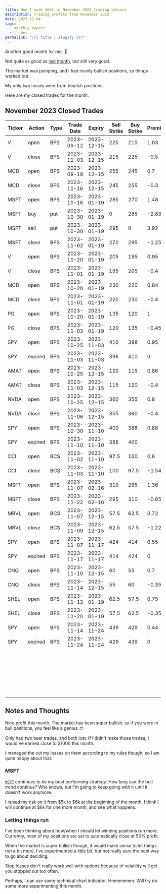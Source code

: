 ```yaml
---
title: How I made $635 in November 2023 trading options
description: Trading profits from November 2023
date: 2023-12-04
tags:
  - monthly report
  - trades
permalink: "/{{ title | slugify }}/"
---
```


Another good month for me. 🎉

Not quite as good as <a href="/how-i-made-755-in-october-2023-trading-options/">last month</a>, but still very good.

The market was pumping, and I had mainly bullish positions, so things worked out.

My only two losses were from bearish positions.

Here are my closed trades for the month:


## November 2023 Closed Trades

<div class="trade-table monthly full-width">

|**Ticker**|**Action**|**Type**|**Trade Date**|**Expiry**|**Sell Strike**|**Buy Strike**|**Premium**|**Qty**|**Fees**|**Total**|**Net Profit/Loss**|**Days**|**Annual Return**|
|---|---|---|---|---|---|---|---|---|---|---|---|---|---|
|V|open|BPS|2023-09-12|2023-12-15|225|215|1.03|1|1.4|101.6|$50.20|52|35.24%|
|V|close|BPS|2023-11-03|2023-12-15|215|225|-0.5|1|1.4|-51.4|
|MCD|open|BPS|2023-09-19|2023-12-15|255|245|0.7|1|1.4|68.6|$37.22|58|23.42%|
|MCD|close|BPS|2023-11-16|2023-12-15|245|255|-0.3|1|1.38|-31.38|
|MSFT|open|BPS|2023-10-16|2023-01-19|285|270|1.48|1|2.08|145.92|$126.46|14|219.80%|
|MSFT|buy|put|2023-10-30|2023-01-19|0|285|-2.83|1|1.04|-284.04|
|MSFT|sell|put|2023-10-30|2023-01-19|295|0|3.92|1|1.04|390.96|||
|MSFT|close|BPS|2023-11-02|2023-01-19|270|295|-1.25|1|1.38|-126.38|||
|V|open|BPS|2023-10-20|2023-01-19|205|195|0.95|1|1.38|93.62|$52.24|12|158.90%|
|V|close|BPS|2023-11-01|2023-01-19|195|205|-0.4|1|1.38|-41.38|
|MCD|open|BPS|2023-10-20|2023-01-19|230|220|0.84|1|1.38|82.62|$41.24|12|125.44%|
|MCD|close|BPS|2023-11-01|2023-01-19|220|230|-0.4|1|1.38|-41.38|
|PG|open|BPS|2023-10-20|2023-01-19|135|120|1|1|1.38|98.62|$52.24|14|90.80%|
|PG|close|BPS|2023-11-03|2023-01-19|120|135|-0.45|1|1.38|-46.38|
|SPY|open|BPS|2023-10-25|2023-11-03|410|398|0.95|1|1.38|93.62|$93.62|9|316.40%|
|SPY|expired|BPS|2023-11-03|2023-11-03|398|410|0|1|0|0|
|AMAT|open|BPS|2023-10-25|2023-12-15|120|115|0.86|1|1.38|84.62|$43.24|9|350.72%|
|AMAT|close|BPS|2023-11-03|2023-12-15|115|120|-0.4|1|1.38|-41.38|
|NVDA|open|BPS|2023-10-25|2023-12-15|360|355|0.8|2|1.38|158.62|$77.22|12|234.88%|
|NVDA|close|BPS|2023-11-06|2023-12-15|355|360|-0.4|2|1.4|-81.4|
|SPY|open|BPS|2023-10-30|2023-11-10|400|388|0.88|1|2.48|85.52|$85.52|11|236.48%|
|SPY|expired|BPS|2023-11-10|2023-11-10|388|400||1||0|
|CCI|open|BCS|2023-11-02|2023-11-10|97.5|100|0.6|2|0.4|119.6|-$190.48|1|-13905.04%|
|CCI|close|BCS|2023-11-03|2023-11-10|100|97.5|-1.54|2|2.08|-310.08|
|MSFT|open|BPS|2023-11-07|2023-02-16|310|295|1.36|1|1.24|134.76|$68.38|15|110.93%|
|MSFT|close|BPS|2023-11-22|2023-02-16|295|310|-0.65|1|1.38|-66.38|
|MRVL|open|BCS|2023-11-07|2023-12-15|57.5|62.5|0.72|2|2.73|141.27|-$104.80|2|-1912.60%|
|MRVL|close|BCS|2023-11-09|2023-12-15|62.5|57.5|-1.22|2|2.07|-246.07|
|SPY|open|BPS|2023-11-07|2023-11-17|424|414|0.55|1|2.08|52.92|$52.92|10|193.16%|
|SPY|expired|BPS|2023-11-17|2023-11-17|414|424|0|1|0|0|
|CNQ|open|BPS|2023-11-10|2023-12-15|60|55|0.7|2|0.24|139.76|$69.52|4|634.37%|
|CNQ|close|BPS|2023-11-14|2023-12-15|55|60|-0.35|2|0.24|-70.24|
|SHEL|open|BPS|2023-11-13|2023-01-19|62.5|57.5|0.75|1|0.58|74.42|$38.84|7|405.05%|
|SHEL|close|BPS|2023-11-20|2023-01-19|57.5|62.5|-0.35|1|0.58|-35.58|
|SPY|open|BPS|2023-11-14|2023-11-24|439|429|0.44|1|2.08|41.92|$41.92|10|153.01%|
|SPY|expired|BPS|2023-11-24|2023-11-24|429|439|0|1|0|0|
|||||||||||||||
|||||||||||**TOTAL**|**$635.50**|||
|||||||||||||||
|||||||||||**Win %**|88.24%|||
|||||||||||**Avg. Win/Loss**|$37.38|||
|||||||||||**Number of trades**|17|||


</div>

## Notes and Thoughts

Nice profit this month.  The market has been super bullish, so if you were in bull positions, you feel like a genius. 🤓

Only had two bear trades, and both lost.  If I didn't make those trades, I would've earned close to $1000 this month.

I managed the cut my losses on them according to my rules though, so I am quite happy about that.

### MSFT
<a href="/90dte-msft-strategy/">`MSFT`</a> continues to be my best performing strategy.  How long can the bull trend continue?  Who knows, but I'm going to keep going with it until it doesn't work anymore.

I raised my risk on it from $5k to $6k at the beginning of the month.  I think I will continue at $6k for one more month, and see what happens.


### Letting things run 
I've been thinking about how/when I should let winning positions run more.  Currently, most of my positions are set to automatically close at 50% profit. 

When the market is super bullish though, it would make sense to let things run a bit more.  I've experimented a little bit, but not really sure the best way to go about deciding.

Stop losses don't really work well with options because of volatility will get you stopped out too often.

Perhaps, I can use some technical chart indicator.  Hmmmmmm. Will try do some more experimenting this month.
